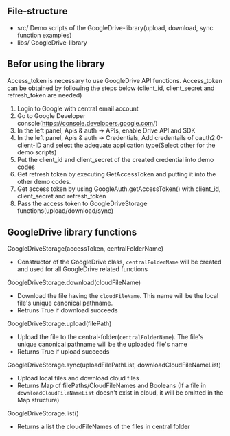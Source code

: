 File-structure
--------------

* src/  Demo scripts of the GoogleDrive-library(upload, download, sync function examples)
* libs/ GoogleDrive-library


Befor using the library
-------------------
Access_token is necessary to use GoogleDrive API functions.
Access_token can be obtained by following the steps below (client_id, client_secret and refresh_token are needed)

1. Login to Google with central email account
2. Go to Google Developer console(https://console.developers.google.com/)
3. In the left panel, Apis & auth -> APIs, enable Drive API and SDK
4. In the left panel, Apis & auth -> Credentials, Add credentails of oauth2.0-client-ID and select the adequate application type(Select other for the demo scripts)
5. Put the client_id and client_secret of the created credential into demo codes
6. Get refresh token by executing GetAccessToken and putting it into the other demo codes.
7. Get access token by using GoogleAuth.getAccessToken() with client_id, client_secret and refresh_token
8. Pass the access token to GoogleDriveStorage functions(upload/download/sync)


GoogleDrive library functions
-----------------------------
GoogleDriveStorage(accessToken, centralFolderName)
  * Constructor of the GoogleDrive class, `centralFolderName` will be created and used for all GoogleDrive related functions
  
GoogleDriveStorage.download(cloudFileName)
  * Download the file having the `cloudFileName`. This name will be the local file's unique canonical pathname.
  * Retruns True if download succeeds

GoogleDriveStorage.upload(filePath)
  * Upload the file to the central-folder(`centralFolderName`). The file's unique canonical pathname will be the uploaded file's name
  * Returns True if upload succeeds
  
GoogleDriveStorage.sync(uploadFilePathList, downloadCloudFileNameList)
  * Upload local files and download cloud files
  * Returns Map of filePaths/CloudFileNames and Booleans 
    (If a file in `downloadCloudFileNameList` doesn't exist in cloud, it will be omitted in the Map structure)
    
GoogleDriveStorage.list()
  * Returns a list the cloudFileNames of the files in central folder
